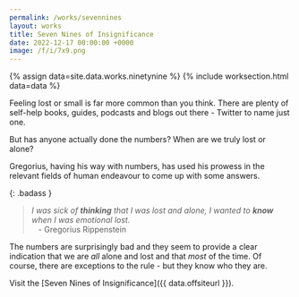 ```yaml
---
permalink: /works/sevennines
layout: works
title: Seven Nines of Insignificance
date: 2022-12-17 00:00:00 +0000
image: /f/i/7x9.png
---
```


{% assign data=site.data.works.ninetynine %}
{% include worksection.html data=data %}

Feeling lost or small is far more common than you think. There are plenty of self-help books, guides, podcasts and blogs out there - Twitter to name just one.

But has anyone actually done the numbers? When are we truly lost or alone?

Gregorius, having his way with numbers, has used his prowess in the relevant fields of human endeavour to come up with some answers.

{: .badass }
> *I was sick of **thinking** that I was lost and alone, I wanted to **know** when I was emotional lost.* <br>&nbsp;&nbsp;&nbsp;- Gregorius Rippenstein

The numbers are surprisingly bad and they seem to provide a clear indication that we are *all* alone and lost and that *most* of the time. Of course, there are exceptions to the rule - but they know who they are.

Visit the [Seven Nines of Insignificance]({{ data.offsiteurl }}).

